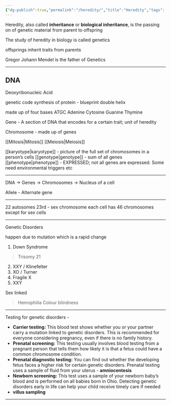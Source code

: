 ```yaml
---
{"dg-publish":true,"permalink":"/heredity/","title":"Heredity","tags":["biology","lifespan"],"created":"2023-04-21","updated":""}
---
```



Heredity, also called **inheritance** or **biological inheritance**, is the passing on of genetic material from parent to offspring 

The study of heredity in biology is called genetics

offsprings inherit traits from parents

Gregor Johann Mendel is the father of Genetics 

---

## DNA

Deoxyribonucleic Acid

genetic code
synthesis of protein - blueprint
double helix

made up of four bases ATGC 
Adenine Cytosine Guanine Thymine 


Gene - A section of DNA that encodes for a certain trait; unit of heredity

Chromosome - made up of genes

[[Mitosis\|Mitosis]]
[[Meiosis\|Meiosis]] 

[[karyotype\|karyotype]] - picture of the full set of chromosomes in a person’s cells
[[genotype\|genotype]] - sum of all genes 
[[phenotype\|phenotype]] - EXPRESSED; not all genes are expressed. Some need environmental triggers etc

---

DNA -> Genes -> Chromosomes -> Nucleus of a cell 
 
Allele - Alternate gene

---

22 autosomes 
23rd - sex chromosome
each cell has 46 chromosomes except for sex cells

---
Genetic Disorders 

happen due to mutation which is a rapid change 


1. Down Syndrome
> Trisomy 21 

2. XXY / Klinefelter
3. XO / Turner
4. Fragile X 
5. XXY 

Sex linked
> Hemophilia
> Colour blindness


---

Testing for genetic disorders - 
-   **Carrier testing:** This blood test shows whether you or your partner carry a mutation linked to genetic disorders. This is recommended for everyone considering pregnancy, even if there is no family history.
-   **Prenatal screening:** This testing usually involves blood testing from a pregnant person that tells them how likely it is that a fetus could have a common chromosome condition.
-   **Prenatal diagnostic testing:** You can find out whether the developing fetus faces a higher risk for certain genetic disorders. Prenatal testing uses a sample of fluid from your uterus - **amniocentesis**
-   **Newborn screening:** This test uses a sample of your newborn baby’s blood and is performed on all babies born in Ohio. Detecting genetic disorders early in life can help your child receive timely care if needed
- **villus sampling**

---

